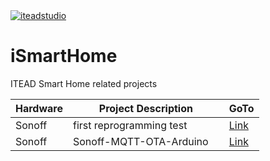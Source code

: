 
<!-- use local icon ![ITEAD][1]  or use remote icon ![ITEAD][2] or use remote url by html systax as folows-->

<a href="https://www.itead.cc/" title="iteadstudio">
   <img src="https://cdn.itead.cc/media/wysiwyg/onethemes/bozon/logo/imalllogoNew.png" alt="iteadstudio" />
</a>

# iSmartHome


ITEAD Smart Home related projects

|Hardware|Project Description|GoTo        |
|--------|-------------------|------------|
|Sonoff  |first reprogramming test      |[Link][L01] | 
|Sonoff  |Sonoff-MQTT-OTA-Arduino     |[Link][L02] | 

<!-- Links -->
[L01]: hardware/Sonoff/ "Reprogramming"
[L02]: Sonoff-MQTT-OTA-Arduino/ "Reference project customised"

<!-- References -->
[1]: hardware/images/ITEAD_logo.png  "itead.cc"
[2]: https://cdn.itead.cc/media/wysiwyg/onethemes/bozon/logo/imalllogoNew.png "iteadstudio"
